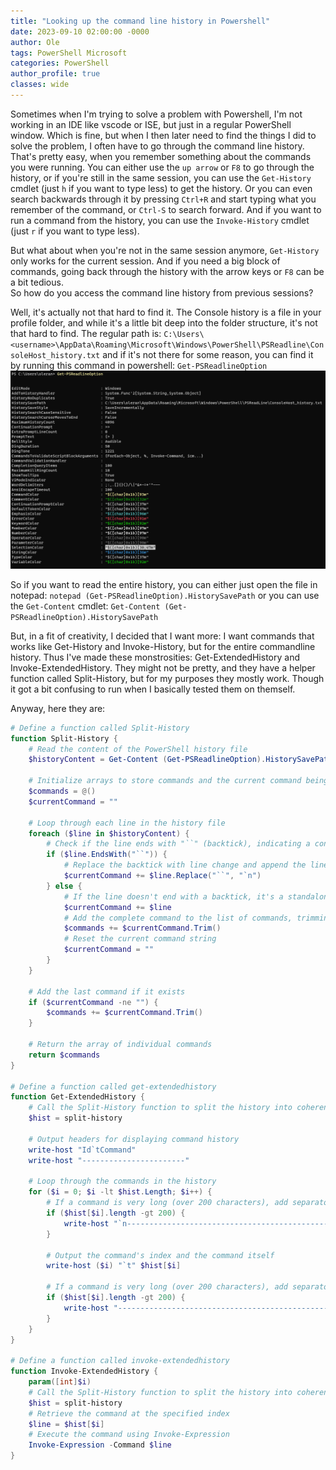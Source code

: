 ```yaml
---
title: "Looking up the command line history in Powershell"
date: 2023-09-10 02:00:00 -0000
author: Ole
tags: PowerShell Microsoft 
categories: PowerShell 
author_profile: true
classes: wide
---
```


Sometimes when I'm trying to solve a problem with Powershell, I'm not working in an IDE like vscode or ISE, but just in a regular PowerShell window. Which is fine, but when I then later need to find the things I did to solve the problem, I often have to go through the command line history.  That's pretty easy, when you remember something about the commands you were running. You can either use the `up arrow` or `F8` to go through the history, or if you're still in the same session, you can use the `Get-History` cmdlet (just `h` if you want to type less) to get the history. Or you can even search backwards through it by pressing `Ctrl+R` and start typing what you remember of the command, or `Ctrl-S` to search forward. And if you want to run a command from the history, you can use the `Invoke-History` cmdlet (just `r` if you want to type less).

But what about when you're not in the same session anymore, `Get-History` only works for the current session. And if you need a big block of commands, going back through the history with the arrow keys or `F8` can be a bit tedious.  
So how do you access the command line history from previous sessions?

Well, it's actually not that hard to find it. The Console history is a file in your profile folder, and while it's a little bit deep into the folder structure, it's not that hard to find. The regular path is: `C:\Users\<username>\AppData\Roaming\Microsoft\Windows\PowerShell\PSReadline\ConsoleHost_history.txt`
and if it's not there for some reason, you can find it by running this command in powershell: `Get-PSReadlineOption`
![Get-PSReadlineOption](/assets/images/commandlinehistory/commandlinehistory.png)

So if you want to read the entire history, you can either just open the file in notepad: `notepad (Get-PSReadlineOption).HistorySavePath` or you can use the `Get-Content` cmdlet: `Get-Content (Get-PSReadlineOption).HistorySavePath`

But, in a fit of creativity, I decided that I want more: I want commands that works like Get-History and Invoke-History, but for the entire commandline history. Thus I've made these monstrosities: Get-ExtendedHistory and Invoke-ExtendedHistory.
They might not be pretty, and they have a helper function called Split-History, but for my purposes they mostly work. Though it got a bit confusing to run when I basically tested them on themself. 

Anyway, here they are:

```powershell
# Define a function called Split-History
function Split-History {
    # Read the content of the PowerShell history file
    $historyContent = Get-Content (Get-PSReadlineOption).HistorySavePath

    # Initialize arrays to store commands and the current command being processed
    $commands = @()
    $currentCommand = ""

    # Loop through each line in the history file
    foreach ($line in $historyContent) {
        # Check if the line ends with "``" (backtick), indicating a continuation of a multiline command
        if ($line.EndsWith("``")) {
            # Replace the backtick with line change and append the line to the current command
            $currentCommand += $line.Replace("``", "`n")
        } else {
            # If the line doesn't end with a backtick, it's a standalone command
            $currentCommand += $line
            # Add the complete command to the list of commands, trimming any leading/trailing whitespace
            $commands += $currentCommand.Trim()
            # Reset the current command string
            $currentCommand = ""
        }
    }

    # Add the last command if it exists
    if ($currentCommand -ne "") {
        $commands += $currentCommand.Trim()
    }

    # Return the array of individual commands
    return $commands
}

# Define a function called get-extendedhistory
function Get-ExtendedHistory {
    # Call the Split-History function to split the history into coherent commands
    $hist = split-history

    # Output headers for displaying command history
    write-host "Id`tCommand"
    write-host "-----------------------"

    # Loop through the commands in the history
    for ($i = 0; $i -lt $hist.Length; $i++) {
        # If a command is very long (over 200 characters), add separators for readability
        if ($hist[$i].length -gt 200) {
            write-host "`n--------------------------------------------------------------------------------------------"
        }

        # Output the command's index and the command itself
        write-host ($i) "`t" $hist[$i]

        # If a command is very long (over 200 characters), add separators for readability
        if ($hist[$i].length -gt 200) {
            write-host "--------------------------------------------------------------------------------------------`n"
        }
    }
}

# Define a function called invoke-extendedhistory
function Invoke-ExtendedHistory {
    param([int]$i)
    # Call the Split-History function to split the history into coherent commands
    $hist = split-history
    # Retrieve the command at the specified index
    $line = $hist[$i]
    # Execute the command using Invoke-Expression
    Invoke-Expression -Command $line
}

```